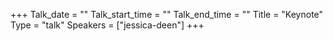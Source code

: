 +++
Talk_date = ""
Talk_start_time = ""
Talk_end_time = ""
Title = "Keynote"
Type = "talk"
Speakers = ["jessica-deen"]
+++
